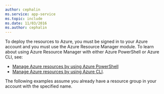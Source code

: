 ```yaml
---
author: cephalin
ms.service: app-service
ms.topic: include
ms.date: 11/03/2016
ms.author: cephalin
---
```


To deploy the resources to Azure, you must be signed in to your Azure account and you must use the Azure Resource Manager module. To learn about using Azure Resource Manager with either Azure PowerShell or Azure CLI, see:

* [Manage Azure resources by using Azure PowerShell](../articles/azure-resource-manager/management/manage-resources-powershell.md)
* [Manage Azure resources by using Azure CLI](../articles/azure-resource-manager/management/manage-resources-cli.md).

The following examples assume you already have a resource group in your account with the specified name. 
